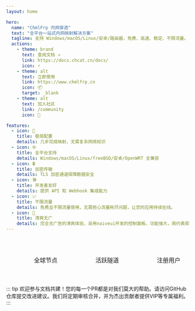 ```yaml
---
layout: home

hero:
  name: "ChmlFrp 内网穿透"
  text: "全平台一站式内网映射解决方案"
  tagline: 支持 Windows/macOS/Linux/安卓/路由器，免费、高速、稳定、不限流量。
  actions:
    - theme: brand
      text: 查阅文档 →
      link: https://docs.chcat.cn/docs/
      icon: ⚡️
    - theme: alt
      text: 立即使用
      link: https://www.chmlfrp.cn
      icon: 📦
      target: _blank
    - theme: alt
      text: 加入社区
      link: /community
      icon: 💬

features:
  - icon: 🚀
    title: 极简配置
    details: 几步完成映射，无需复杂网络知识
  - icon: 🌐
    title: 全平台支持
    details: Windows/macOS/Linux/freeBSD/安卓/OpenWRT 全兼容
  - icon: 🔒
    title: 加密传输
    details: TLS 加密通道保障数据安全
  - icon: 🛠️
    title: 开发者友好
    details: 提供 API 和 Webhook 集成能力
  - icon: 📈
    title: 不限流量
    details: 免费且不限流量使用，无需担心流量耗尽问题，让您的应用持续在线。
  - icon: 🎨
    title: 清爽无广
    details: 完全无广告的清爽体验，采用naiveui开发的控制面板，功能强大，简约美观
---
```


<script setup>
import { onMounted, ref } from 'vue'

const stats = ref({
  nodes: 0,
  tunnels: 0,
  users: 0
})

const fetchStats = async () => {
  try {
    const res = await fetch('https://cf-v2.uapis.cn/panelinfo')
    const data = await res.json()
    stats.value = {
      nodes: data.data.node_amount || 0,
      tunnels: data.data.tunnel_amount || 0,
      users: data.data.user_amount || 0
    }
  } catch (err) {
    console.error('Failed to fetch stats', err)
    stats.value = { nodes: 30, tunnels: 45000, users: 40000 }
  }
}

onMounted(() => {
  fetchStats()
})
</script>

<style>
.stats-container {
  display: flex;
  justify-content: space-around;
  margin: 2rem auto;
  /* max-width: 800px; */
  width: 100%;
  padding: 1.5rem;
  background: var(--vp-c-bg-soft);
  border-radius: 12px;
  box-shadow: var(--vp-shadow-1);
  transition: background-color 0.5s ease;
}

.stat-item {
  text-align: center;
  padding: 0 1.5rem;
}

.stat-value {
  font-size: 2.5rem;
  font-weight: 700;
  color: var(--vp-c-brand);
  margin-bottom: 0.5rem;
  font-family: 'Dosis', sans-serif;
  transition: color 0.5s ease;
}

.stat-label {
  font-size: 1rem;
  color: var(--vp-c-text-2);
  font-weight: 500;
  transition: color 0.5s ease;
}

@media (max-width: 640px) {
  .stats-container {
    flex-direction: column;
    gap: 1.5rem;
  }
  
  .stat-item {
    padding: 0;
  }
  
  .stat-value {
    font-size: 2rem;
  }
}
</style>

<div class="stats-container">
  <div class="stat-item">
    <div class="stat-value" v-text="stats.nodes"></div>
    <div class="stat-label">全球节点</div>
  </div>
  <div class="stat-item">
    <div class="stat-value" v-text="stats.tunnels"></div>
    <div class="stat-label">活跃隧道</div>
  </div>
  <div class="stat-item">
    <div class="stat-value" v-text="stats.users"></div>
    <div class="stat-label">注册用户</div>
  </div>
</div>

::: tip
欢迎参与文档共建！您的每一个PR都是对我们莫大的帮助。请访问GitHub仓库提交改进建议。我们将定期审核合并，并为杰出贡献者提供VIP等专属福利。
:::